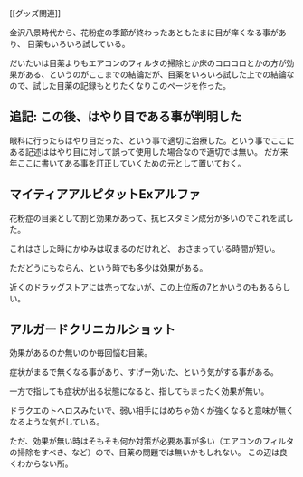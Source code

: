 [[グッズ関連]]

金沢八景時代から、花粉症の季節が終わったあともたまに目が痒くなる事があり、
目薬もいろいろ試している。

だいたいは目薬よりもエアコンのフィルタの掃除とか床のコロコロとかの方が効果がある、というのがここまでの結論だが、目薬をいろいろ試した上での結論なので、試した目薬の記録もとりたくなりこのページを作った。

## 追記: この後、はやり目である事が判明した

眼科に行ったらはやり目だった、という事で適切に治療した。という事でここにある記述ははやり目に対して誤って使用した場合なので適切では無い。
だが来年ここに書いてある事を訂正していくための元として置いておく。

## マイティアアルピタットExアルファ

花粉症の目薬として割と効果があって、抗ヒスタミン成分が多いのでこれを試した。

これはさした時にかゆみは収まるのだけれど、
おさまっている時間が短い。

ただどうにもならん、という時でも多少は効果がある。

近くのドラッグストアには売ってないが、この上位版の7とかいうのもあるらしい。

## アルガードクリニカルショット

効果があるのか無いのか毎回悩む目薬。

症状がまるで無くなる事があり、すげー効いた、という気がする事がある。

一方で指しても症状が出る状態になると、指してもまったく効果が無い。

ドラクエのトヘロスみたいで、弱い相手にはめちゃ効くが強くなると意味が無くなるような気がしている。

ただ、効果が無い時はそもそも何か対策が必要あ事が多い（エアコンのフィルタの掃除をすべき、など）ので、目薬の問題では無いかもしれない。
この辺は良くわからない所。
